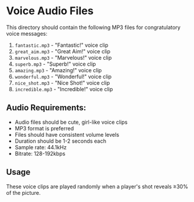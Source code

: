 # Voice Audio Files

This directory should contain the following MP3 files for congratulatory voice messages:

1. `fantastic.mp3` - "Fantastic!" voice clip
2. `great_aim.mp3` - "Great Aim!" voice clip
3. `marvelous.mp3` - "Marvelous!" voice clip
4. `superb.mp3` - "Superb!" voice clip
5. `amazing.mp3` - "Amazing!" voice clip
6. `wonderful.mp3` - "Wonderful!" voice clip
7. `nice_shot.mp3` - "Nice Shot!" voice clip
8. `incredible.mp3` - "Incredible!" voice clip

## Audio Requirements:
- Audio files should be cute, girl-like voice clips
- MP3 format is preferred
- Files should have consistent volume levels
- Duration should be 1-2 seconds each
- Sample rate: 44.1kHz
- Bitrate: 128-192kbps

## Usage
These voice clips are played randomly when a player's shot reveals ≥30% of the picture. 